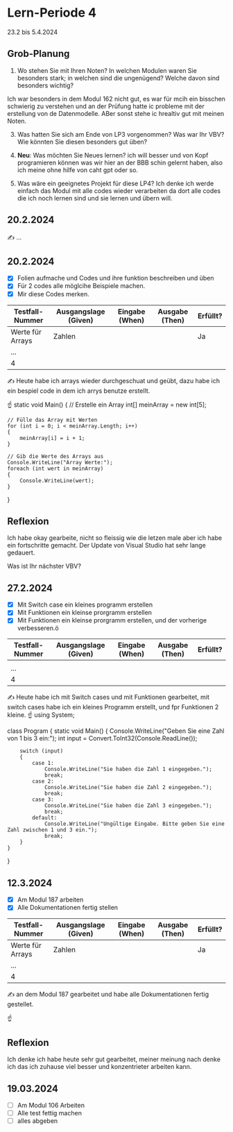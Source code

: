 # Lern-Periode 4

23.2 bis 5.4.2024

## Grob-Planung

1. Wo stehen Sie mit Ihren Noten? In welchen Modulen waren Sie besonders stark; in welchen sind die ungenügend? Welche davon sind besonders wichtig?
   
Ich war besonders in dem Modul 162 nicht gut, es war für mcih ein bisschen schwierig zu verstehen und an der Prüfung hatte ic probleme mit der erstellung von
de Datenmodelle. ABer sonst stehe ic hrealtiv gut mit meinen Noten.

3. Was hatten Sie sich am Ende von LP3 vorgenommen? Was war Ihr VBV? Wie könnten Sie diesen besonders gut üben?

5. **Neu**: Was möchten Sie Neues lernen?
ich will besser und von Kopf programieren können was wir hier an der BBB schin gelernt haben, also ich meine ohne hilfe von caht gpt oder so.
7. Was wäre ein geeignetes Projekt für diese LP4?
Ich denke ich werde einfach das Modul mit alle codes wieder verarbeiten da dort alle codes die ich noch lernen sind und sie lernen und übern will.

## 20.2.2024

✍️ ...

## 20.2.2024

- [X] Folien aufmache und Codes und ihre funktion beschreiben und üben
- [X] Für 2 codes alle möglcihe Beispiele machen.
- [X] Mir diese Codes merken.

| Testfall-Nummer | Ausgangslage (Given) | Eingabe (When) | Ausgabe (Then) | Erfüllt? |
| --------------- | -------------------- | -------------- | -------------- | -------- |
| Werte für Arrays| Zahlen               |                |                | Ja       |
| ...             |                      |                |                |          |
| 4               |                      |                |                |          |

✍️ Heute habe ich arrays wieder durchgeschuat und geübt, dazu habe ich ein bespiel code in dem ich arrys benutze erstellt.

☝️ 
static void Main()
{
    // Erstelle ein Array
    int[] meinArray = new int[5];

    // Fülle das Array mit Werten
    for (int i = 0; i < meinArray.Length; i++)
    {
        meinArray[i] = i + 1;
    }

    // Gib die Werte des Arrays aus
    Console.WriteLine("Array Werte:");
    foreach (int wert in meinArray)
    {
        Console.WriteLine(wert);
    }
}


## Reflexion

Ich habe okay gearbeite, nicht so fleissig wie die letzen male aber ich habe ein fortschritte gemacht. Der Update von Visual Studio hat sehr lange gedauert.

Was ist Ihr nächster VBV?

## 27.2.2024

- [X] Mit Switch case ein kleines programm erstellen
- [X] Mit Funktionen ein kleinse prorgramm erstellen
- [X] Mit Funktionen ein kleinse prorgramm erstellen, und der vorherige verbesseren.ö

| Testfall-Nummer | Ausgangslage (Given) | Eingabe (When) | Ausgabe (Then) | Erfüllt? |
| --------------- | -------------------- | -------------- | -------------- | -------- |
|                 |                      |                |                |          |
| ...             |                      |                |                |          |
| 4               |                      |                |                |          |

✍️ Heute habe ich mit Switch cases und mit Funktionen gearbeitet, mit switch cases habe ich ein kleines Programm erstellt, und fpr Funktionen 2 kleine.
☝️ 
using System;

class Program
{
    static void Main()
    {
        Console.WriteLine("Geben Sie eine Zahl von 1 bis 3 ein:");
        int input = Convert.ToInt32(Console.ReadLine());

        switch (input)
        {
            case 1:
                Console.WriteLine("Sie haben die Zahl 1 eingegeben.");
                break;
            case 2:
                Console.WriteLine("Sie haben die Zahl 2 eingegeben.");
                break;
            case 3:
                Console.WriteLine("Sie haben die Zahl 3 eingegeben.");
                break;
            default:
                Console.WriteLine("Ungültige Eingabe. Bitte geben Sie eine Zahl zwischen 1 und 3 ein.");
                break;
        }
    }
}

## 12.3.2024

- [X] Am Modul 187 arbeiten
- [X] Alle Dokumentationen fertig stellen

| Testfall-Nummer | Ausgangslage (Given) | Eingabe (When) | Ausgabe (Then) | Erfüllt? |
| --------------- | -------------------- | -------------- | -------------- | -------- |
| Werte für Arrays| Zahlen               |                |                | Ja       |
| ...             |                      |                |                |          |
| 4               |                      |                |                |          |

✍️ an dem Modul 187 gearbeitet und habe alle Dokumentationen fertig gestellet.

☝️ 

## Reflexion

Ich denke ich habe heute sehr gut gearbeitet, meiner meinung nach denke ich das ich zuhause viel besser und konzentrieter arbeiten kann.


## 19.03.2024

- [ ] Am Modul 106 Arbeiten
- [ ] Alle test fettig machen
- [ ] alles abgeben
